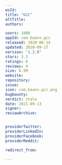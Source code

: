 ```yaml
---
wsId: 
title: "GCC"
altTitle: 
authors:

users: 1000
appId: com.baanx.gcc
released: 2020-06-14
updated: 2020-09-17
version: "1.2.0"
stars: 3.3
ratings: 6
reviews: 4
size: 6.5M
website: 
repository: 
issue: 
icon: com.baanx.gcc.png
bugbounty: 
verdict: stale
date: 2021-09-13
signer: 
reviewArchive:


providerTwitter: 
providerLinkedIn: 
providerFacebook: 
providerReddit: 

redirect_from:

---
```



